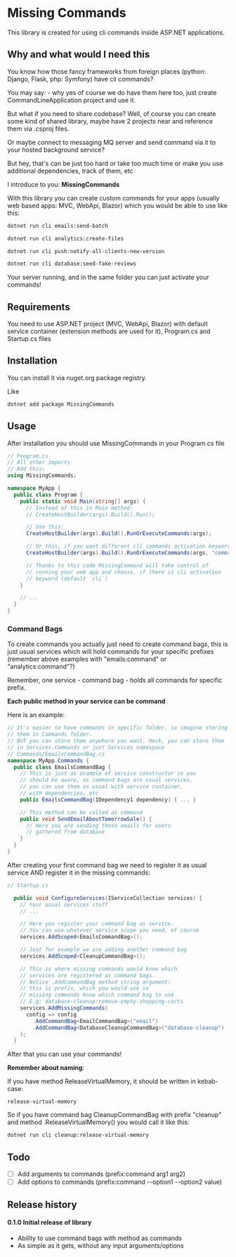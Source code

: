 # Missing Commands

This library is created for using cli commands inside ASP.NET applications.

## Why and what would I need this

You know how those fancy frameworks from foreign places (python: Django, Flask, php: Symfony) have cli commands?

You may say: - why yes of course we do have them here too, just create CommandLineApplication project and use it.

But what if you need to share codebase? Well, of course you can create some kind of shared library, maybe have 2 projects near and reference them via .csproj files.

Or maybe connect to messaging MQ server and send command via it to your hosted background service?

But hey, that's can be just too hard or take too much time or make you use additional dependencies, track of them, etc

I introduce to you: **MissingCommands**

With this library you can create custom commands for your apps (usually web based apps: MVC, WebApi, Blazor) which you would be able to use like this:

```bash
dotnet run cli emails:send-batch

dotnet run cli analytics:create-files

dotnet run cli push:notify-all-clients-new-version

dotnet run cli database:seed-fake-reviews
```

Your server running, and in the same folder you can just activate your commands!

## Requirements

You need to use ASP.NET project (MVC, WebApi, Blazor) with default service
container (extension methods are used for it), Program.cs and Startup.cs files

## Installation
You can install it via nuget.org package registry.

Like

```bash
dotnet add package MissingCommands
```

## Usage
After installation you should use MissingCommands in your Program.cs file

```csharp
// Program.cs
// All other imports
// Add this:
using MissingCommands;

namespace MyApp {
  public class Program {
    public static void Main(string[] args) {
      // Instead of this in Main method:
      // CreateHostBuilder(args).Build().Run();

      // Use this:
      CreateHostBuilder(args).Build().RunOrExecuteCommands(args);

      // Or this, if you want different cli commands activation keyword instead of `cli`:
      CreateHostBuilder(args).Build().RunOrExecuteCommands(args, "commands");

      // Thanks to this code MissingCommand will take control of
      // running your web app and choose, if there is cli activation
      // keyword (default `cli`)
    }

    // ...
  }
}

```

### Command Bags
To create commands you actually just need to create command bags, this
is just usual services which will hold commands for your specific
prefixes (remember above examples with "emails:command" or "analytics:command"?)

Remember, one service - command bag - holds all commands for specific prefix.

  **Each public method in your service can be command**

Here is an example:

```csharp
// It's easier to have commands in specific folder, so imagine storing
// them in Commands folder.
// BUT you can store them anywhere you want. Heck, you can store them
// in Services.Commands or just Services namespace
// Commands/EmailsCommandBag.cs
namespace MyApp.Commands {
  public class EmailsCommandBag {
    // This is just an example of service constructor so you
    // should be aware, as command bags are usual services,
    // you can use them as usual with service container,
    // with dependencies, etc
    public EmailsCommandBag(IDependency1 dependency) { ... }

    // This method can be called as command
    public void SendEmailAboutTomorrowSale() {
      // Here you are sending those emails for users
      // gathered from database
    }
  }
}
```

After creating your first command bag we need to register it as usual service AND register it in the missing commands:

```csharp
// Startup.cs

  public void ConfigureServices(IServiceCollection services) {
    // Your usual services stuff
    // ...

    // Here you register your command bag as service.
    // You can use whatever service scope you need, of course
    services.AddScoped<EmailsCommandBag>();

    // Just for example we are adding another command bag
    services.AddScoped<CleanupCommandBag>();

    // This is where missing commands would know which
    // services are registered as command bags.
    // Notice .AddCommandBag method string argument:
    // this is prefix, which you would use so
    // missing commands know which command bag to use
    // E.g: database-cleanup:remove-empty-shopping-carts
    services.AddMissingCommands(
      config => config
        .AddCommandBag<EmailCommandBag>("email")
        .AddCommandBag<DatabaseCleanupCommandBag>("database-cleanup")
    );
  }

```

After that you can use your commands!

**Remember about naming**:

If you have method ReleaseVirtualMemory, it should be written in kebab-case:

    release-virtual-memory

So if you have command bag CleanupCommandBag with prefix "cleanup" and method .ReleaseVirtualMemory() you would call it like this:

```bash
dotnet run cli cleanup:release-virtual-memory
```

## Todo

- [ ] Add arguments to commands (prefix:command arg1 arg2)
- [ ] Add options to commands (prefix:command --option1 --option2 value)

## Release history

#### 0.1.0 Initial release of library
- Ability to use command bags with method as commands
- As simple as it gets, without any input arguments/options